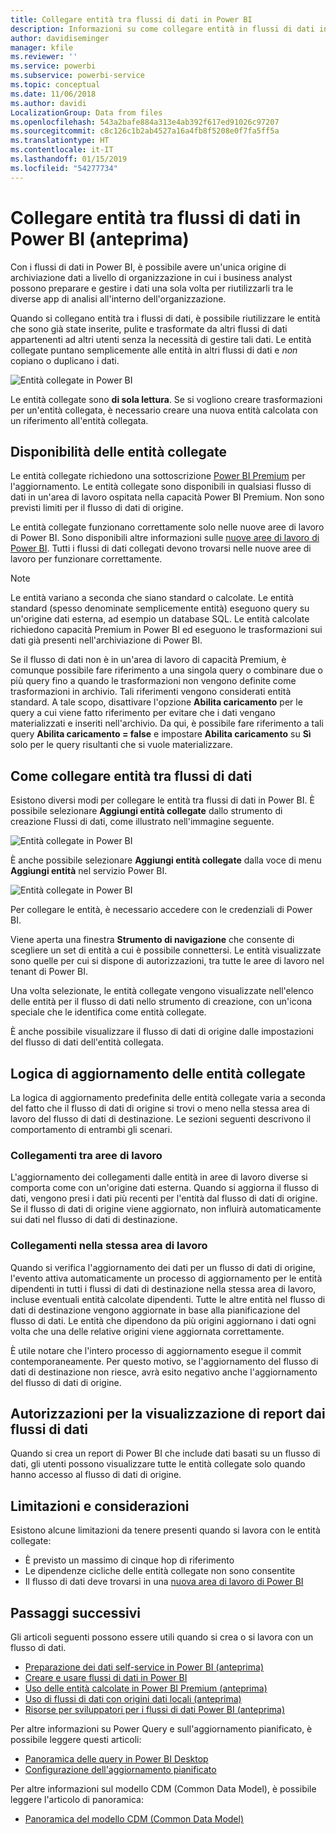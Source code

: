 ```yaml
---
title: Collegare entità tra flussi di dati in Power BI
description: Informazioni su come collegare entità in flussi di dati in Power BI
author: davidiseminger
manager: kfile
ms.reviewer: ''
ms.service: powerbi
ms.subservice: powerbi-service
ms.topic: conceptual
ms.date: 11/06/2018
ms.author: davidi
LocalizationGroup: Data from files
ms.openlocfilehash: 543a2bafe884a313e4ab392f617ed91026c97207
ms.sourcegitcommit: c8c126c1b2ab4527a16a4fb8f5208e0f7fa5ff5a
ms.translationtype: HT
ms.contentlocale: it-IT
ms.lasthandoff: 01/15/2019
ms.locfileid: "54277734"
---
```

# <a name="link-entities-between-dataflows-in-power-bi-preview"></a>Collegare entità tra flussi di dati in Power BI (anteprima)

Con i flussi di dati in Power BI, è possibile avere un'unica origine di archiviazione dati a livello di organizzazione in cui i business analyst possono preparare e gestire i dati una sola volta per riutilizzarli tra le diverse app di analisi all'interno dell'organizzazione. 

Quando si collegano entità tra i flussi di dati, è possibile riutilizzare le entità che sono già state inserite, pulite e trasformate da altri flussi di dati appartenenti ad altri utenti senza la necessità di gestire tali dati. Le entità collegate puntano semplicemente alle entità in altri flussi di dati e *non* copiano o duplicano i dati.

![Entità collegate in Power BI](media/service-dataflows-linked-entities/linked-entities_00.png)

Le entità collegate sono **di sola lettura**. Se si vogliono creare trasformazioni per un'entità collegata, è necessario creare una nuova entità calcolata con un riferimento all'entità collegata.

## <a name="linked-entity-availability"></a>Disponibilità delle entità collegate

Le entità collegate richiedono una sottoscrizione [Power BI Premium](service-premium.md) per l'aggiornamento. Le entità collegate sono disponibili in qualsiasi flusso di dati in un'area di lavoro ospitata nella capacità Power BI Premium. Non sono previsti limiti per il flusso di dati di origine.

Le entità collegate funzionano correttamente solo nelle nuove aree di lavoro di Power BI. Sono disponibili altre informazioni sulle [nuove aree di lavoro di Power BI](service-create-the-new-workspaces.md). Tutti i flussi di dati collegati devono trovarsi nelle nuove aree di lavoro per funzionare correttamente.

> [!NOTE]
> Le entità variano a seconda che siano standard o calcolate. Le entità standard (spesso denominate semplicemente entità) eseguono query su un'origine dati esterna, ad esempio un database SQL. Le entità calcolate richiedono capacità Premium in Power BI ed eseguono le trasformazioni sui dati già presenti nell'archiviazione di Power BI. 
>
>Se il flusso di dati non è in un'area di lavoro di capacità Premium, è comunque possibile fare riferimento a una singola query o combinare due o più query fino a quando le trasformazioni non vengono definite come trasformazioni in archivio. Tali riferimenti vengono considerati entità standard. A tale scopo, disattivare l'opzione **Abilita caricamento** per le query a cui viene fatto riferimento per evitare che i dati vengano materializzati e inseriti nell'archivio. Da qui, è possibile fare riferimento a tali query **Abilita caricamento = false** e impostare **Abilita caricamento** su **Sì** solo per le query risultanti che si vuole materializzare.


## <a name="how-to-link-entities-between-dataflows"></a>Come collegare entità tra flussi di dati

Esistono diversi modi per collegare le entità tra flussi di dati in Power BI. È possibile selezionare **Aggiungi entità collegate** dallo strumento di creazione Flussi di dati, come illustrato nell'immagine seguente. 

![Entità collegate in Power BI](media/service-dataflows-linked-entities/linked-entities_00.png)

È anche possibile selezionare **Aggiungi entità collegate** dalla voce di menu **Aggiungi entità** nel servizio Power BI.

![Entità collegate in Power BI](media/service-dataflows-linked-entities/linked-entities_01.png)

Per collegare le entità, è necessario accedere con le credenziali di Power BI.

Viene aperta una finestra **Strumento di navigazione** che consente di scegliere un set di entità a cui è possibile connettersi. Le entità visualizzate sono quelle per cui si dispone di autorizzazioni, tra tutte le aree di lavoro nel tenant di Power BI. 

Una volta selezionate, le entità collegate vengono visualizzate nell'elenco delle entità per il flusso di dati nello strumento di creazione, con un'icona speciale che le identifica come entità collegate.

È anche possibile visualizzare il flusso di dati di origine dalle impostazioni del flusso di dati dell'entità collegata.

## <a name="refresh-logic-of-linked-entities"></a>Logica di aggiornamento delle entità collegate
La logica di aggiornamento predefinita delle entità collegate varia a seconda del fatto che il flusso di dati di origine si trovi o meno nella stessa area di lavoro del flusso di dati di destinazione. Le sezioni seguenti descrivono il comportamento di entrambi gli scenari.

### <a name="links-between-workspaces"></a>Collegamenti tra aree di lavoro

L'aggiornamento dei collegamenti dalle entità in aree di lavoro diverse si comporta come con un'origine dati esterna. Quando si aggiorna il flusso di dati, vengono presi i dati più recenti per l'entità dal flusso di dati di origine. Se il flusso di dati di origine viene aggiornato, non influirà automaticamente sui dati nel flusso di dati di destinazione.

### <a name="links-in-the-same-workspace"></a>Collegamenti nella stessa area di lavoro

Quando si verifica l'aggiornamento dei dati per un flusso di dati di origine, l'evento attiva automaticamente un processo di aggiornamento per le entità dipendenti in tutti i flussi di dati di destinazione nella stessa area di lavoro, incluse eventuali entità calcolate dipendenti. Tutte le altre entità nel flusso di dati di destinazione vengono aggiornate in base alla pianificazione del flusso di dati. Le entità che dipendono da più origini aggiornano i dati ogni volta che una delle relative origini viene aggiornata correttamente.

È utile notare che l'intero processo di aggiornamento esegue il commit contemporaneamente. Per questo motivo, se l'aggiornamento del flusso di dati di destinazione non riesce, avrà esito negativo anche l'aggiornamento del flusso di dati di origine.

## <a name="permissions-when-viewing-reports-from-dataflows"></a>Autorizzazioni per la visualizzazione di report dai flussi di dati

Quando si crea un report di Power BI che include dati basati su un flusso di dati, gli utenti possono visualizzare tutte le entità collegate solo quando hanno accesso al flusso di dati di origine.

## <a name="limitations-and-considerations"></a>Limitazioni e considerazioni

Esistono alcune limitazioni da tenere presenti quando si lavora con le entità collegate:

* È previsto un massimo di cinque hop di riferimento
* Le dipendenze cicliche delle entità collegate non sono consentite
* Il flusso di dati deve trovarsi in una [nuova area di lavoro di Power BI](service-create-the-new-workspaces.md)


## <a name="next-steps"></a>Passaggi successivi

Gli articoli seguenti possono essere utili quando si crea o si lavora con un flusso di dati. 

* [Preparazione dei dati self-service in Power BI (anteprima)](service-dataflows-overview.md)
* [Creare e usare flussi di dati in Power BI](service-dataflows-create-use.md)
* [Uso delle entità calcolate in Power BI Premium (anteprima)](service-dataflows-computed-entities-premium.md)
* [Uso di flussi di dati con origini dati locali (anteprima)](service-dataflows-on-premises-gateways.md)
* [Risorse per sviluppatori per i flussi di dati Power BI (anteprima)](service-dataflows-developer-resources.md)

Per altre informazioni su Power Query e sull'aggiornamento pianificato, è possibile leggere questi articoli:
* [Panoramica delle query in Power BI Desktop](desktop-query-overview.md)
* [Configurazione dell'aggiornamento pianificato](refresh-scheduled-refresh.md)

Per altre informazioni sul modello CDM (Common Data Model), è possibile leggere l'articolo di panoramica:
* [Panoramica del modello CDM (Common Data Model)](https://docs.microsoft.com/powerapps/common-data-model/overview)

